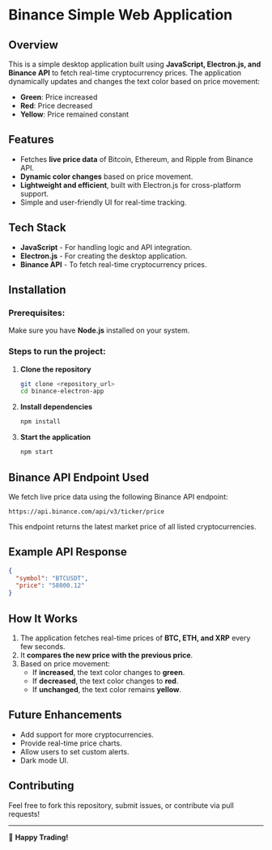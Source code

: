 # Binance Simple Web Application

## Overview
This is a simple desktop application built using **JavaScript, Electron.js, and Binance API** to fetch real-time cryptocurrency prices. The application dynamically updates and changes the text color based on price movement:
- **Green**: Price increased
- **Red**: Price decreased
- **Yellow**: Price remained constant

## Features
- Fetches **live price data** of Bitcoin, Ethereum, and Ripple from Binance API.
- **Dynamic color changes** based on price movement.
- **Lightweight and efficient**, built with Electron.js for cross-platform support.
- Simple and user-friendly UI for real-time tracking.

## Tech Stack
- **JavaScript** - For handling logic and API integration.
- **Electron.js** - For creating the desktop application.
- **Binance API** - To fetch real-time cryptocurrency prices.

## Installation
### Prerequisites:
Make sure you have **Node.js** installed on your system.

### Steps to run the project:
1. **Clone the repository**
   ```sh
   git clone <repository_url>
   cd binance-electron-app
   ```

2. **Install dependencies**
   ```sh
   npm install
   ```

3. **Start the application**
   ```sh
   npm start
   ```

## Binance API Endpoint Used
We fetch live price data using the following Binance API endpoint:
```
https://api.binance.com/api/v3/ticker/price
```
This endpoint returns the latest market price of all listed cryptocurrencies.

## Example API Response
```json
{
  "symbol": "BTCUSDT",
  "price": "58000.12"
}
```

## How It Works
1. The application fetches real-time prices of **BTC, ETH, and XRP** every few seconds.
2. It **compares the new price with the previous price**.
3. Based on price movement:
   - If **increased**, the text color changes to **green**.
   - If **decreased**, the text color changes to **red**.
   - If **unchanged**, the text color remains **yellow**.

## Future Enhancements
- Add support for more cryptocurrencies.
- Provide real-time price charts.
- Allow users to set custom alerts.
- Dark mode UI.

## Contributing
Feel free to fork this repository, submit issues, or contribute via pull requests!

---

🚀 **Happy Trading!**

